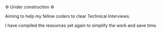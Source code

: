 ⚙️ Under construction ⚙️

Aiming to help my fellow coders to clear Technical Interviews.

I have compiled the resources yet again to simplify the work and save time.
